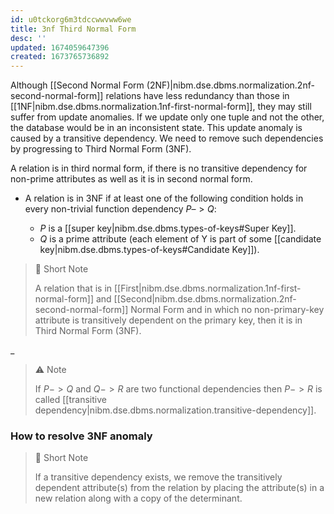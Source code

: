 ```yaml
---
id: u0tckorg6m3tdccwwvww6we
title: 3nf Third Normal Form
desc: ''
updated: 1674059647396
created: 1673765736892
---
```


Although [[Second Normal Form (2NF)|nibm.dse.dbms.normalization.2nf-second-normal-form]] relations have less redundancy than those in [[1NF|nibm.dse.dbms.normalization.1nf-first-normal-form]], they may still suffer from update anomalies. If we update only one tuple and not the other, the database would be in an inconsistent state. This update anomaly is caused by a transitive dependency. We need to remove such dependencies by progressing to Third Normal Form (3NF).

A relation is in third normal form, if there is no transitive dependency for non-prime attributes as well as it is in second normal form.

- A relation is in 3NF if at least one of the following condition holds in every non-trivial function dependency $P –> Q$:

  - $P$ is a [[super key|nibm.dse.dbms.types-of-keys#Super Key]].
  - $Q$ is a prime attribute (each element of Y is part of some [[candidate key|nibm.dse.dbms.types-of-keys#Candidate Key]]).
  
>💫 Short Note
>
>A relation that is in [[First|nibm.dse.dbms.normalization.1nf-first-normal-form]] and [[Second|nibm.dse.dbms.normalization.2nf-second-normal-form]] Normal Form and in which no non-primary-key attribute is transitively dependent on the primary key, then it is in Third Normal Form (3NF).

_

>⚠️ Note
>
> If $P->Q$ and $Q->R$ are two functional dependencies then $P->R$ is called [[transitive dependency|nibm.dse.dbms.normalization.transitive-dependency]].

### How to resolve 3NF anomaly

>💫 Short Note
>
>If a transitive dependency exists, we remove the transitively dependent attribute(s) from the relation by placing the attribute(s) in a new relation along with a copy of the determinant.

